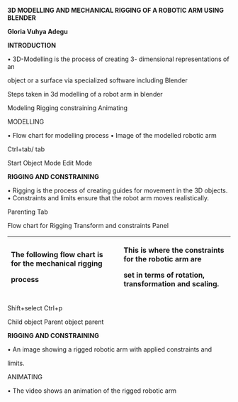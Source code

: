 ﻿<a name="br1"></a>**3D MODELLING AND MECHANICAL RIGGING OF A ROBOTIC ARM USING BLENDER**

**Gloria Vuhya Adegu**




<a name="br2"></a>**INTRODUCTION**

• 3D-Modelling is the process of creating 3- dimensional representations of an

object or a surface via specialized software including Blender

Steps taken in 3d modelling of a robot arm in blender

Modeling Rigging constraining Animating




<a name="br3"></a>MODELLING

• Flow chart for modelling process • Image of the modelled robotic arm

Ctrl+tab/ tab

Start Object Mode Edit Mode




<a name="br4"></a>**RIGGING AND CONSTRAINING**

• Rigging is the process of creating guides for movement in the 3D objects.• Constraints and limits ensure that the robot arm moves realistically.

Parenting Tab

Flow chart for Rigging Transform and constraints Panel

|<p>The following flow chart is for the mechanical rigging</p><p>process</p>||<p>This is where the constraints for the robotic arm are</p><p>set in terms of rotation, transformation and scaling.</p>|
| :- | :- | :- |
Shift+select Ctrl+p

Child object Parent object parent




<a name="br5"></a>**RIGGING AND CONSTRAINING**

• An image showing a rigged robotic arm with applied constraints and

limits.




<a name="br6"></a>ANIMATING

• The video shows an animation of the rigged robotic arm
